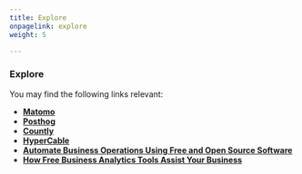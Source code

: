 ```yaml
---
title: Explore
onpagelink: explore
weight: 5

---
```


### **Explore**

You may find the following links relevant:

*   **[Matomo](https://products.containerize.com/business-intelligence/matomo/)**
*   **[Posthog](https://products.containerize.com/business-intelligence/posthog/)**
*   **[Countly](https://products.containerize.com/business-intelligence/countly/)**
*   **[HyperCable](https://products.containerize.com/business-intelligence/hypercable/)**
*   **[Automate Business Operations Using Free and Open Source Software](https://blog.containerize.com/2020/08/27/automate-business-operations-using-open-source-software/)**
*   **[How Free Business Analytics Tools Assist Your Business](https://blog.containerize.com/2021/03/12/how-free-business-analytics-tools-assist-your-business/)**

